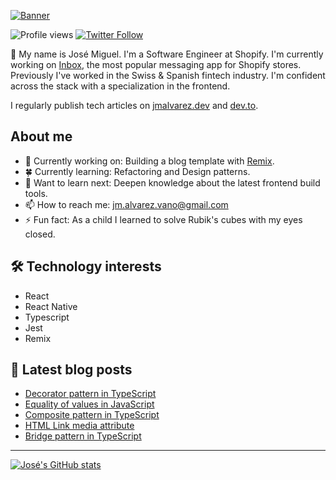 [![Banner](https://user-images.githubusercontent.com/89982193/189514999-e650bed8-2f08-40bb-8380-72bda9b602c3.png)](https://www.jmalvarez.dev)

![Profile views](https://gpvc.arturio.dev/josemiguel-alvarez)
[![Twitter Follow](https://img.shields.io/twitter/follow/jmalvarezdev?style=social)](https://twitter.com/jmalvarezdev)

👋 My name is José Miguel. I'm a Software Engineer at Shopify. I'm currently working on [Inbox](https://www.shopify.com/inbox), the most popular messaging app for Shopify stores. Previously I've worked in the Swiss & Spanish fintech industry. I'm confident across the stack with a specialization in the frontend.

I regularly publish tech articles on [jmalvarez.dev](https://www.jmalvarez.dev/) and [dev.to](https://dev.to/jmalvarez).

## About me

- 🔨 Currently working on: Building a blog template with [Remix](https://remix.run).
- 🍀 Currently learning: Refactoring and Design patterns.
- 💭 Want to learn next: Deepen knowledge about the latest frontend build tools.
- 📫 How to reach me: jm.alvarez.vano@gmail.com
- ⚡ Fun fact: As a child I learned to solve Rubik's cubes with my eyes closed.

## 🛠️ Technology interests

- React
- React Native
- Typescript
- Jest
- Remix

## 📝 Latest blog posts

<!--START_SECTION:feed-->
* [Decorator pattern in TypeScript](https:&#x2F;&#x2F;www.jmalvarez.dev&#x2F;posts&#x2F;decorator-pattern-typescript)
* [Equality of values in JavaScript](https:&#x2F;&#x2F;www.jmalvarez.dev&#x2F;posts&#x2F;equality-of-values-javascript)
* [Composite pattern in TypeScript](https:&#x2F;&#x2F;www.jmalvarez.dev&#x2F;posts&#x2F;composite-pattern-typescript)
* [HTML Link media attribute](https:&#x2F;&#x2F;www.jmalvarez.dev&#x2F;posts&#x2F;html-link-media-attribute)
* [Bridge pattern in TypeScript](https:&#x2F;&#x2F;www.jmalvarez.dev&#x2F;posts&#x2F;bridge-pattern-typescript)
<!--END_SECTION:feed-->

---

[![José's GitHub stats](https://github-readme-stats.vercel.app/api?username=josemiguel-alvarez&count_private=true&show_icons=true)](https://github.com/josemiguel-alvarez)

